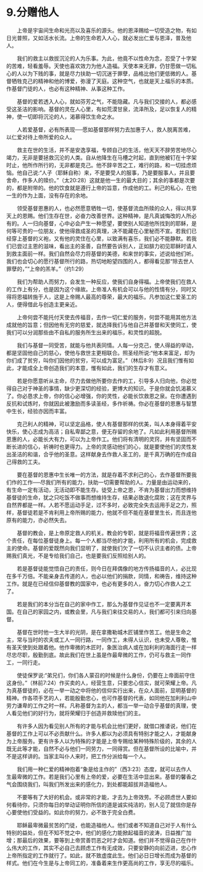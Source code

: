 # 9.分赠他人

　　上帝是宇宙间生命和光亮以及喜乐的源头。他的恩泽赐给一切受造之物，有如日光普照，又如活水长流。上帝的生命若入人心，就必发出仁爱与恩泽，普及他人。

　　我们的救主以救拔沉沦的人为乐事。为此，他竟不以性命为念，忍受了十字架的苦难，轻看羞辱。天使也喜欢效力为他人造福。天使本来无罪，仍甘愿做一切私心的人以为下贱的事，就是尽力扶助一切沉迷于罪孽，品格比他们更低微的人。基督牺牲克己的精神和他的博爱，弥漫了天庭。这种空气，也就是天上福乐的本质。作基督门徒的人，也必有这种精神、从事这种工作。

　　基督的爱若透入人心，就如芬芳之气，不能隐藏。凡与我们交接的人，都必感受这圣洁的影响。基督的灵在人心里，有如荒漠甘泉，流泽所及，足以恢复人的精神，使一切即将沉沦的人，渴慕得饮生命之水。

　　人若爱基督，必有所表现──愿如基督那样努力去加惠于人，救人脱离苦难，以仁爱对待上帝所爱的众人。

　　救主在世的生活，并不是安逸享福，专顾自己的生活，他天天不辞劳苦地尽心竭力，无非是要拯救沉沦的人类。自从他降生在马槽之时起，直到他被钉在十字架时止，他所作所行的，无非都是克己。他不辞辛苦之工，难行的路，和一切挂虑烦恼。他自己说:“人子（耶稣自称）来，不是要受人的服事，乃是要服事人，并且要舍命，作多人的赎价。”（太20:28）这就是他一生的最大目的；其余的事都是次要的，都是附带的。他的饮食就是遵行上帝的旨意，作成他的工。利己的私心，在他一生的作为上面，没有存在的余地。

　　领受基督恩惠的人，也必然愿意牺牲一切，使基督流血所赎的众人，得以共享天上的恩赐。他们生存在世，必奋力改善世界。这种精神，是凡真诚悔改的人所必有的。人一归向基督，心中必会产生一种愿望，要使别人知道他所找到的耶稣，是何等可贵的一位朋友，使他得救成圣的真理，决不能藏在心里秘而不宣。若我们已经穿上基督的义袍，又有他的灵住在心里，以致满有喜乐，我们必不能静默。若我们已尝过主恩的滋味，看出主的圣善，自然要告诉别人，正如腓力初见耶稣时请人到救主面前一样。我们自然会尽力将基督的美德，和来世的事实，述说给他们听。我们也会切心的愿行基督所行的路，热切地盼望四围的人，都得看见那“除去世人罪孽的，”“上帝的羔羊。”（约1:29）

　　我们为帮助人而努力，会发生一种反应，使我们自身得福。上帝使我们在救人的工作上有分，也是因为这个缘故。上帝准人有机会可以与他的性情有分，同时又得将恩福转施于人，这是上帝赐人最高的尊荣，最大的福乐。凡参加这仁爱圣工的人，便得借此与创造主更亲近。

　　上帝何尝不能托付天使去传福音，去作一切仁爱的服务，何尝不能用其他方法成就他的旨意；但因他有无穷的慈爱，就选择我们与他自己并基督和天使同工，使我们可以分润那些由不自私的服务所生出来的福乐，和灵性的超脱。

　　我们与基督一同受苦，就能与他共表同情。人每一分克己，使人得益的举动，都是坚固他自己的慈心，使他与救世主更相联合。照圣经所说:“他本来富足，却为你们成了贫穷，叫你们因他的贫穷，可以成为富足。”（林后8:9）况且我们惟有如此，才能成全上帝创造我们的本意，惟有如此，我们的生存才有意义。

　　若是你愿意听从主命，尽力去做他所要你去作的工，引导多人归向他，你必觉得自己对于神圣的事情，缺少更深切的经验，更博大的知识。于是你就会饥渴慕义了。你必恳求上帝，你的信心必增强，你的灵性，必能长饮救恩之泉。在你遭遇到反抗和试炼时，你就因此被激励而多读圣经，多作祈祷。你必在基督的恩惠与智慧中生长，经验亦因而丰富。

　　克己利人的精神，可以坚定品格，使人有基督那样的优美，叫人本身得着平安快乐，使心志成为高洁；自私卑鄙之意，便无存留的余地了。凡如此利用基督所赐恩惠的人，必能长大有力，可以为上帝作工。他们将有清明的灵窍，并有坚固而不断长进的信心，祈祷时也更得力。上帝的灵感动他们的心，就是要使他们的灵性发出圣洁的和谐，合乎他的圣意。这样献身去作救人圣工的，是千真万确的在作成自己得救的工夫。

　　要在基督的恩惠中生长唯一的方法，就是存着不求利己的心，去作基督所要我们作的工作──尽我们所有的能力，扶助一切需要帮助的人。力量是由运动来的，有生命一定有活动，无活动即不能生存。徒受上帝之恩，不肯为基督出力而想维持基督徒的生命，犹之只吃饭不做事而想维持生存，结果必致退化腐败；这在灵界与自然界都是一样。人若不愿运动手足，过不多时，必致完全失去运用手足之力，照样，基督徒若是不肯利用上帝所赐的能力，他就不但不能在基督里生长，而且连他原有的能力，亦必然失去。

　　基督的教会，是上帝原定救人的机关。教会的专职，就是将福音传遍世界；这个责任，在每位基督徒身上。每一个人都当尽他的才能，利用所有的机会，完成救主的使命。基督的爱既然向我们显明了，就使我们欠了一切不认识主者的债。上帝赐我们真光，不是专给我们自己，也是要我们反照给别人的。

　　若是基督徒能觉悟自己的责任，则今日在拜偶像的地方传扬福音的人，必比现在多千万倍。不能亲身去传道的人，也必以他们的捐款，同情，和祷告，维持这种工作。就是在已经信仰基督教的国家中，也必有更多的人，奋力切心作救人之工了。

　　若是我们的本分当在自己的家中作工，那么为基督作见证也不一定要离开本国。在自己的家园之内，或教会里，凡与我们来往交易的人，我们都可引来归向基督。

　　基督在世时他一生大半的光阴，是在拿撒勒城木匠铺里作苦工。他是生命之主，常与当时的农夫或工人一同行路，一同作工，未得人认识，也未受人尊敬，惟有圣天使到处跟着他。他作卑微的木匠时，象医治病人或在加利利的海面行走一样尽忠尽职，殷勤到底。故此我们在世上虽是作最卑微的工作，仍可与救主一同作工，一同行走。

　　使徒保罗说:“弟兄们，你们各人蒙召的时候是什么身份，仍要在上帝面前守住这身份。”（林前7:24）作买卖的人，经营生意，只要忠心信实，就可荣耀上帝。凡为真基督徒的，必在一举一动之中将他的信仰实行出来，在众人面前，显明基督的精神。作各项手艺的人，若能殷勤忠心，也可作基督的代表，如同他在加利利山中劳力谦卑的工作之时一样。凡称基督为主的人，都当一举一动合乎基督的真理，使人看见他们的好行为，就将荣耀归于创造并救赎他们的主。

　　有许多人因为看见别人所有的才能与机会比他们更好，就借口推诿说，他们在基督的工作上可以不必贡献什么。许多人都以为必须具有特别才能之人，才能献身为上帝服务。更有许多人以为特殊的才能是上帝专赐给某种特殊阶级的，其余的人既无此等才能，自然不必与他们一同劳力，一同得赏。但在基督所设的比喻中，并不是这样讲的。当家主叫仆人来时，把工作分派给每一个人。

　　我们用一种仁爱的精神抱着“象是给主作的”（西3:23）态度，就可以去作人生最卑微的工作。若是我们心里有上帝的爱，必要在生活中显出来。基督的馨香之气会围绕我们，叫我们所发出来的感化力，到处都能超拔并造福他人。

　　不要等有了大好的机会。或非常的才能，才去为上帝效劳。不必顾虑世人要如何看待你，只须你每日的举动证明你所信的道是诚实纯洁的，别人见了就信你是存心要使他们受益的。如此你的努力，必不致于完全白费。

　　耶稣最卑微最贫苦的门徒，也能造福他人。他们或者不知道自己对于人有什么特别的益处，但在不知不觉之中，他们的感化力能掀起福音的波涛，日益推广加增；那最后的效果，要等到上帝赏善罚恶之时才会知道。他们并不觉得自己在作什么伟大的工作，其实不必自己去顾虑工作有无成效，只要安静的向前迈进，忠心作上帝所指定的工作就行了。如此，就不致虚度此生。他们必日日增长而成为基督的样式。他们在今生是与上帝同工的，准备着来生作更高尚的工作，享无尽的福乐。
